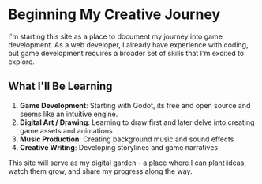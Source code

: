 # Beginning My Creative Journey


I'm starting this site as a place to document my journey into game development. As a web developer, I already have experience with coding, but game development requires a broader set of skills that I'm excited to explore.

## What I'll Be Learning

1. **Game Development**: Starting with Godot, its free and open source and seems like an intuitive engine. 
2. **Digital Art / Drawing**: Learning to draw first and later delve into creating game assets and animations
3. **Music Production**: Creating background music and sound effects
4. **Creative Writing**: Developing storylines and game narratives

This site will serve as my digital garden - a place where I can plant ideas, watch them grow, and share my progress along the way.
